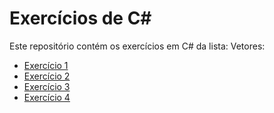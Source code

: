 # Exercícios de C#

Este repositório contém os exercícios em C# da lista:
Vetores:
- [Exercício 1](Ex01.cs)
- [Exercício 2](Ex02.cs)
- [Exercício 3](Ex03.cs)
- [Exercício 4](Ex04.cs)

